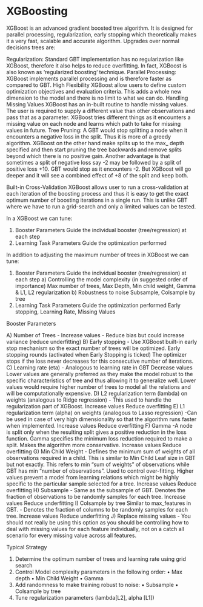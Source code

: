 # XGBoosting

XGBoost is an advanced gradient boosted tree algorithm. It is designed for parallel processing, regularization, early stopping which theoretically makes it a very fast, scalable and accurate algorithm. Upgrades over normal decisions trees are: 

Regularization: Standard GBT implementation has no regularization like XGBoost, therefore it also helps to reduce overfitting. In fact, XGBoost is also known as ‘regularized boosting‘ technique. 
Parallel Processing: XGBoost implements parallel processing and is therefore faster as compared to GBT.  High Flexibility XGBoost allow users to define custom optimization objectives and evaluation criteria. This adds a whole new dimension to the model and there is no limit to what we can do.  Handling Missing Values XGBoost has an in-built routine to handle missing values. The user is required to supply a different value than other observations and pass that as a parameter. XGBoost tries different things as it encounters a missing value on each node and learns which path to take for missing values in future. 
Tree Pruning: A GBT would stop splitting a node when it encounters a negative loss in the split. Thus it is more of a greedy algorithm. XGBoost on the other hand make splits up to the max_ depth specified and then start pruning the tree backwards and remove splits beyond which there is no positive gain. Another advantage is that sometimes a split of negative loss say -2 may be followed by a split of positive loss +10. GBT would stop as it encounters -2. But XGBoost will go deeper and it will see a combined effect of +8 of the split and keep both. 
 
Built-in Cross-Validation XGBoost allows user to run a cross-validation at each iteration of the boosting process and thus it is easy to get the exact optimum number of boosting iterations in a single run. This is unlike GBT where we have to run a grid-search and only a limited values can be tested. 

In a XGBoost we can tune: 
1. Booster Parameters Guide the individual booster (tree/regression) at each step 
2. Learning Task Parameters Guide the optimization performed

In addition to adjusting the maximum number of trees in XGBoost we can tune: 
1. Booster Parameters Guide the individual booster (tree/regression) at each step a) Controlling the model complexity (in suggested order of importance) Max number of trees, Max Depth, Min child weight, Gamma & L1, L2 regularization b) Robustness to noise Subsample, Colsample by tree 
2. Learning Task Parameters Guide the optimization performed Early stopping, Learning Rate, Missing Values

Booster Parameters 

A) Number of Trees - Increase values - Reduce bias but could increase variance (reduce underfitting) 
B) Early stopping - Use XGBoost built-in early stop mechanism so the exact number of trees will be optimized. Early stopping rounds (activated when Early Stopping is ticked) The optimizer stops if the loss never decreases for this consecutive number of iterations. 
C) Learning rate (eta) - Analogous to learning rate in GBT Decrease values Lower values are generally preferred as they make the model robust to the specific characteristics of tree and thus allowing it to generalize well. Lower values would require higher number of trees to model all the relations and will be computationally expensive.
D) L2 regularization term (lambda) on weights (analogous to Ridge regression)  - This used to handle the regularization part of XGBoost. Increase values Reduce overfitting
E) L1 regularization term (alpha) on weights (analogous to Lasso regression)  -Can be used in case of very high dimensionality so that the algorithm runs faster when implemented. Increase values Reduce overfitting
F) Gamma  -A node is split only when the resulting split gives a positive reduction in the loss function. Gamma specifies the minimum loss reduction required to make a split. Makes the algorithm more conservative. Increase values Reduce overfitting
G) Min Child Weight - Defines the minimum sum of weights of all observations required in a child. This is similar to Min Child Leaf size in GBT but not exactly. This refers to min “sum of weights” of observations while GBT has min “number of observations”. Used to control over-fitting.  Higher values prevent a model from learning relations which might be highly specific to the particular sample selected for a tree. Increase values Reduce overfitting
H) Subsample  - Same as the subsample of GBT. Denotes the fraction of observations to be randomly samples for each tree. Increase values Reduce underfitting
I) Colsample by tree Similar to max_features in GBT.  - Denotes the fraction of columns to be randomly samples for each tree. Increase values Reduce underfitting
J) Replace missing values  - You should not really be using this option as you should be controlling how to deal with missing values for each feature individually, not on a catch all scenario for every missing value across all features.

 

Typical Strategy 
1) Determine the optimum number of trees and learning rate using grid search 
2) Control Model complexity parameters in the following order: 
• Max depth 
• Min Child Weight 
• Gamma 
3) Add randomness to make training robust to noise: 
• Subsample 
• Colsample by tree 
3) Tune regularization parameters (lambda[L2], alpha [L1])

 